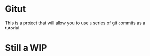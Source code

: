 # Gitut

This is a project that will allow you to use a series of git commits as a tutorial.

# Still a WIP
